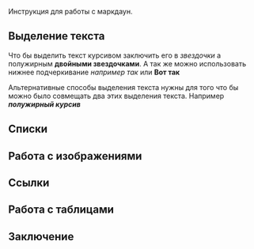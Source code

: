 Инструкция для работы с маркдаун.

## Выделение текста

Что бы выделить текст курсивом заключить его в *звездочки* а полужирным **двойными звездочками**. А так же можно использовать нижнее подчеркивание _например так_ или __Вот так__

Альтернативные способы выделения текста нужны для того что бы можно было совмещать два этих выделения текста. Например _**полужирный курсив**_

## Списки

## Работа с изображениями

## Ссылки

## Работа с таблицами

## Заключение
